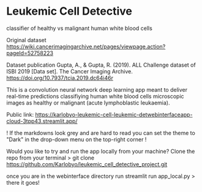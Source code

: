# Leukemic Cell Detective
classifier of healthy vs malignant human white blood cells

Original dataset
https://wiki.cancerimagingarchive.net/pages/viewpage.action?pageId=52758223

Dataset publication
Gupta, A., & Gupta, R. (2019). ALL Challenge dataset of ISBI 2019 [Data set]. The Cancer Imaging Archive. https://doi.org/10.7937/tcia.2019.dc64i46r

This is a convolution neural network deep learning app meant to deliver real-time predictions classifiying human white blood cells microscopic images as healthy or malignant (acute lymphoblastic leukaemia).


Public link:
https://karlobyo-leukemic-cell-leukemic-detwebinterfaceapp-cloud-3tpp43.streamlit.app/

! If the markdowns look grey and are hard to read you can set the theme to "Dark" in the drop-down menu on the top-right corner !

Would you like to try and run the app locally from your machine? Clone the repo from your terminal > 
git clone https://github.com/Karlobyo/leukemic_cell_detective_project.git

once you are in the webinterface directory run streamlit run app_local.py > there it goes!
